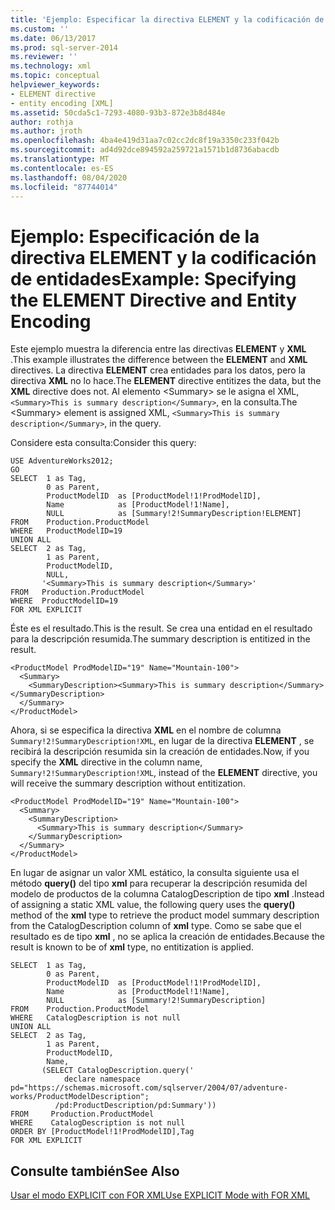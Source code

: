 ```yaml
---
title: 'Ejemplo: Especificar la directiva ELEMENT y la codificación de entidades | Microsoft Docs'
ms.custom: ''
ms.date: 06/13/2017
ms.prod: sql-server-2014
ms.reviewer: ''
ms.technology: xml
ms.topic: conceptual
helpviewer_keywords:
- ELEMENT directive
- entity encoding [XML]
ms.assetid: 50cda5c1-7293-4080-93b3-872e3b8d484e
author: rothja
ms.author: jroth
ms.openlocfilehash: 4ba4e419d31aa7c02cc2dc8f19a3350c233f042b
ms.sourcegitcommit: ad4d92dce894592a259721a1571b1d8736abacdb
ms.translationtype: MT
ms.contentlocale: es-ES
ms.lasthandoff: 08/04/2020
ms.locfileid: "87744014"
---
```

# <a name="example-specifying-the-element-directive-and-entity-encoding"></a><span data-ttu-id="57250-102">Ejemplo: Especificación de la directiva ELEMENT y la codificación de entidades</span><span class="sxs-lookup"><span data-stu-id="57250-102">Example: Specifying the ELEMENT Directive and Entity Encoding</span></span>
  <span data-ttu-id="57250-103">Este ejemplo muestra la diferencia entre las directivas **ELEMENT** y **XML** .</span><span class="sxs-lookup"><span data-stu-id="57250-103">This example illustrates the difference between the **ELEMENT** and **XML** directives.</span></span> <span data-ttu-id="57250-104">La directiva **ELEMENT** crea entidades para los datos, pero la directiva **XML** no lo hace.</span><span class="sxs-lookup"><span data-stu-id="57250-104">The **ELEMENT** directive entitizes the data, but the **XML** directive does not.</span></span> <span data-ttu-id="57250-105">Al elemento \<Summary> se le asigna el XML, `<Summary>This is summary description</Summary>`, en la consulta.</span><span class="sxs-lookup"><span data-stu-id="57250-105">The \<Summary> element is assigned XML, `<Summary>This is summary description</Summary>`, in the query.</span></span>  
  
 <span data-ttu-id="57250-106">Considere esta consulta:</span><span class="sxs-lookup"><span data-stu-id="57250-106">Consider this query:</span></span>  
  
```  
USE AdventureWorks2012;  
GO  
SELECT  1 as Tag,  
        0 as Parent,  
        ProductModelID  as [ProductModel!1!ProdModelID],  
        Name            as [ProductModel!1!Name],  
        NULL            as [Summary!2!SummaryDescription!ELEMENT]  
FROM    Production.ProductModel  
WHERE   ProductModelID=19  
UNION ALL  
SELECT  2 as Tag,  
        1 as Parent,  
        ProductModelID,  
        NULL,  
       '<Summary>This is summary description</Summary>'  
FROM   Production.ProductModel  
WHERE  ProductModelID=19  
FOR XML EXPLICIT  
```  
  
 <span data-ttu-id="57250-107">Éste es el resultado.</span><span class="sxs-lookup"><span data-stu-id="57250-107">This is the result.</span></span> <span data-ttu-id="57250-108">Se crea una entidad en el resultado para la descripción resumida.</span><span class="sxs-lookup"><span data-stu-id="57250-108">The summary description is entitized in the result.</span></span>  
  
```  
<ProductModel ProdModelID="19" Name="Mountain-100">  
  <Summary>  
    <SummaryDescription><Summary>This is summary description</Summary></SummaryDescription>  
  </Summary>  
</ProductModel>  
```  
  
 <span data-ttu-id="57250-109">Ahora, si se especifica la directiva **XML** en el nombre de columna `Summary!2!SummaryDescription!XML`, en lugar de la directiva **ELEMENT** , se recibirá la descripción resumida sin la creación de entidades.</span><span class="sxs-lookup"><span data-stu-id="57250-109">Now, if you specify the **XML** directive in the column name, `Summary!2!SummaryDescription!XML`, instead of the **ELEMENT** directive, you will receive the summary description without entitization.</span></span>  
  
```  
<ProductModel ProdModelID="19" Name="Mountain-100">  
  <Summary>  
    <SummaryDescription>  
      <Summary>This is summary description</Summary>  
    </SummaryDescription>  
  </Summary>  
</ProductModel>  
```  
  
 <span data-ttu-id="57250-110">En lugar de asignar un valor XML estático, la consulta siguiente usa el método **query()** del tipo **xml** para recuperar la descripción resumida del modelo de productos de la columna CatalogDescription de tipo **xml** .</span><span class="sxs-lookup"><span data-stu-id="57250-110">Instead of assigning a static XML value, the following query uses the **query()** method of the **xml** type to retrieve the product model summary description from the CatalogDescription column of **xml** type.</span></span> <span data-ttu-id="57250-111">Como se sabe que el resultado es de tipo **xml** , no se aplica la creación de entidades.</span><span class="sxs-lookup"><span data-stu-id="57250-111">Because the result is known to be of **xml** type, no entitization is applied.</span></span>  
  
```  
SELECT  1 as Tag,  
        0 as Parent,  
        ProductModelID  as [ProductModel!1!ProdModelID],  
        Name            as [ProductModel!1!Name],  
        NULL            as [Summary!2!SummaryDescription]  
FROM    Production.ProductModel  
WHERE   CatalogDescription is not null  
UNION ALL  
SELECT  2 as Tag,  
        1 as Parent,  
        ProductModelID,  
        Name,  
       (SELECT CatalogDescription.query('  
            declare namespace pd="https://schemas.microsoft.com/sqlserver/2004/07/adventure-works/ProductModelDescription";  
          /pd:ProductDescription/pd:Summary'))  
FROM     Production.ProductModel  
WHERE    CatalogDescription is not null  
ORDER BY [ProductModel!1!ProdModelID],Tag  
FOR XML EXPLICIT  
```  
  
## <a name="see-also"></a><span data-ttu-id="57250-112">Consulte también</span><span class="sxs-lookup"><span data-stu-id="57250-112">See Also</span></span>  
 [<span data-ttu-id="57250-113">Usar el modo EXPLICIT con FOR XML</span><span class="sxs-lookup"><span data-stu-id="57250-113">Use EXPLICIT Mode with FOR XML</span></span>](use-explicit-mode-with-for-xml.md)  
  
  
